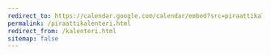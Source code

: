 ```yaml
---
redirect_to: https://calendar.google.com/calendar/embed?src=piraattikalenteri%40gmail.com&ctz=Europe/Helsinki
permalink: /piraattikalenteri.html
redirect_from: /kalenteri.html
sitemap: false
---
```

